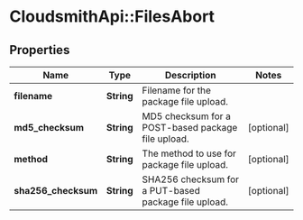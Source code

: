 # CloudsmithApi::FilesAbort

## Properties
Name | Type | Description | Notes
------------ | ------------- | ------------- | -------------
**filename** | **String** | Filename for the package file upload. | 
**md5_checksum** | **String** | MD5 checksum for a POST-based package file upload. | [optional] 
**method** | **String** | The method to use for package file upload. | [optional] 
**sha256_checksum** | **String** | SHA256 checksum for a PUT-based package file upload. | [optional] 



